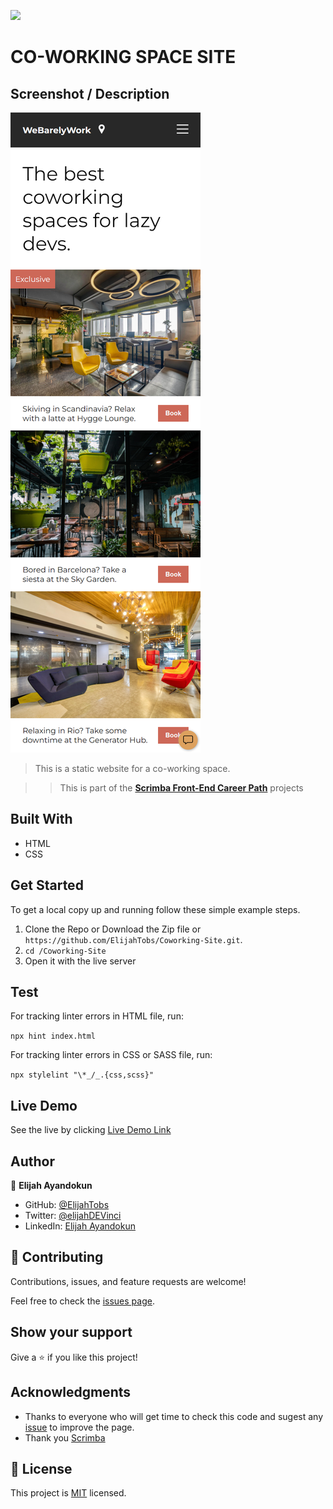 

![](https://img.shields.io/badge/Scrimba-Front--End--Career--Path-blue)

# CO-WORKING SPACE SITE
## Screenshot / Description

![image](images/coworking-screenshot.png)

> This is a static website for a co-working space.

>> This is part of the [**Scrimba Front-End Career Path**](https://scrimba.com/learn/frontend) projects

## Built With

- HTML
- CSS

## Get Started

To get a local copy up and running follow these simple example steps.

1. Clone the Repo or Download the Zip file or ``` https://github.com/ElijahTobs/Coworking-Site.git ```.
2. ``` cd /Coworking-Site ```
3. Open it with the live server

## Test

<!-- For tracking linter errors locally you need to follow these steps: -->

<!-- After cloning the project you need to run these commands

``` npm install ```  
`` This command will download all the dependancies of the project `` -->

For tracking linter errors in HTML file, run:

``` npx hint index.html ```

For tracking linter errors in CSS or SASS file, run:

``` npx stylelint "\*_/_.{css,scss}" ```

<!-- And For tracking linter errors in JavaScript file, run:

``` npx eslint index.js ``` -->

## Live Demo

See the live by clicking [Live Demo Link](https://coworking-site.vercel.app/)

## Author

👤 **Elijah Ayandokun**

- GitHub: [@ElijahTobs](https://github.com/ElijahTobs)
- Twitter: [@elijahDEVinci](https://twitter.com/elijahDevinci)
- LinkedIn: [Elijah Ayandokun](https://www.linkedin.com/in/elijahayandokun/)

## 🤝 Contributing

Contributions, issues, and feature requests are welcome!

Feel free to check the [issues page](https://github.com/ElijahTobs/Coworking-Site/issues/).

## Show your support

Give a ⭐️ if you like this project!

## Acknowledgments

- Thanks to everyone who will get time to check this code and sugest any [issue](https://github.com/ElijahTobs/Coworking-Site/issues) to improve the page.
- Thank you [Scrimba](https://www.scrimba.com/)

## 📝 License

This project is [MIT](./MIT.md) licensed.